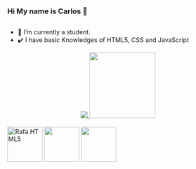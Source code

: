 ### Hi My name is Carlos 👋
##
- 🔭 I’m currently a student.
- ✔️ I have basic Knowledges of HTML5, CSS and JavaScript
<div align="center">
  <a href="https://github.com/Csanz0" >
  <img  heigth="150em"src="https://github-readme-stats.vercel.app/api?username=Csanz0&show_icons=true&theme=aura&include_all_commits"/>
   <img height="150em" src="https://github-readme-stats.vercel.app/api/top-langs/?username=Csanz0&layout=compact&lang_counts=10&theme=aura"/>
    </a>
</div>
<div style="display: inline_block"> <br/>
<img height="80px" align="center" src="https://cdn.jsdelivr.net/gh/devicons/devicon/icons/html5/html5-original.svg" alt="Rafa.HTML5"/>
<img height="80px" align="center"src="https://cdn.jsdelivr.net/gh/devicons/devicon/icons/css3/css3-original.svg" />
  <img height="80px" align="center" src="https://cdn.jsdelivr.net/gh/devicons/devicon/icons/github/github-original.svg">
</div> 


